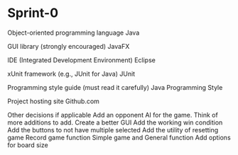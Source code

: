 # Sprint-0

Object-oriented programming language
Java

GUI library (strongly encouraged)
JavaFX

IDE (Integrated Development Environment)
Eclipse

xUnit framework (e.g., JUnit for Java)
JUnit

Programming style guide (must read it carefully)
Java Programming Style

Project hosting site
Github.com


Other decisions if applicable
Add an opponent AI for the game.
Think of more additions to add. 
Create a better GUI
Add the working win condition 
Add the buttons to not have multiple selected 
Add the utility of resetting game 
Record game function
Simple game and General function 
Add options for board size

